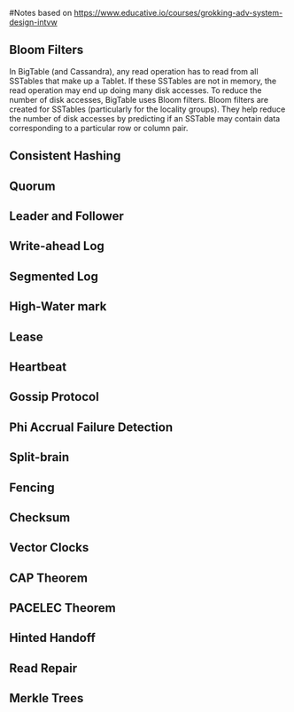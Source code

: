 #Notes based on https://www.educative.io/courses/grokking-adv-system-design-intvw

## Bloom Filters
In BigTable (and Cassandra), any read operation has to read from all SSTables that make up a Tablet. If these SSTables are not in memory, the read operation may end up doing many disk accesses. To reduce the number of disk accesses, BigTable uses Bloom filters.
Bloom filters are created for SSTables (particularly for the locality groups). They help reduce the number of disk accesses by predicting if an SSTable may contain data corresponding to a particular row or column pair.
## Consistent Hashing

## Quorum
## Leader and Follower
## Write-ahead Log
## Segmented Log
## High-Water mark
## Lease
## Heartbeat
## Gossip Protocol
## Phi Accrual Failure Detection
## Split-brain
## Fencing
## Checksum
## Vector Clocks
## CAP Theorem
## PACELEC Theorem
## Hinted Handoff
## Read Repair
## Merkle Trees

